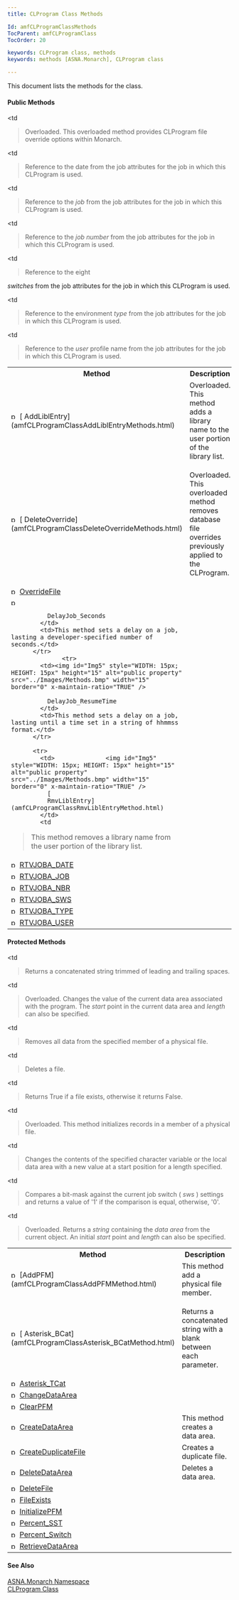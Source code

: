 ```yaml
---
title: CLProgram Class Methods

Id: amfCLProgramClassMethods
TocParent: amfCLProgramClass
TocOrder: 20

keywords: CLProgram class, methods
keywords: methods [ASNA.Monarch], CLProgram class

---
```


This document lists the methods for the class.

#### Public Methods
<table class="mytable" cellspacing="0" cellpadding="4" width="90%">
          <colgroup>
            <col width="30%" />
            <col width="70%" />
          </colgroup>
          <tr>
            <th>Method</th>
            <th>Description</th>
          </tr>
          <tr>
            <td>
              <img id="Img6" style="WIDTH: 15px; HEIGHT: 15px" height="15" alt="public property" src="../Images/Methods.bmp" width="15" border="0" x-maintain-ratio="TRUE" />
              [
              AddLiblEntry](amfCLProgramClassAddLiblEntryMethods.html)
            </td>
            <td>Overloaded. This method adds
            a library name to the user portion of the library
            list.</td>
          </tr>
          <tr>
            <td>
              <img id="Img3" style="WIDTH: 15px; HEIGHT: 15px" height="15" alt="public property" src="../Images/Methods.bmp" width="15" border="0" x-maintain-ratio="TRUE" />
              [
              DeleteOverride](amfCLProgramClassDeleteOverrideMethods.html)
            </td>
            <td

>Overloaded. This overloaded
            method removes database file overrides previously
            applied to the CLProgram.</td>
          </tr>
          <tr>
            <td>              <img id="Img4" style="WIDTH: 15px; HEIGHT: 15px" height="15" alt="public property" src="../Images/Methods.bmp" width="15" border="0" x-maintain-ratio="TRUE" />
              [
              OverrideFile](amfCLProgramClassOverrideFileMethods.html)
            </td>
            <td

>Overloaded. This overloaded
            method provides CLProgram file override options within
            Monarch.</td>
          </tr>
		  <tr>
            <td><img id="Img5" style="WIDTH: 15px; HEIGHT: 15px" height="15" alt="public property" src="../Images/Methods.bmp" width="15" border="0" x-maintain-ratio="TRUE" />

              DelayJob_Seconds
            </td>
            <td>This method sets a delay on a job, lasting a developer-specified number of seconds.</td>
          </tr>
		  		  <tr>
            <td><img id="Img5" style="WIDTH: 15px; HEIGHT: 15px" height="15" alt="public property" src="../Images/Methods.bmp" width="15" border="0" x-maintain-ratio="TRUE" />

              DelayJob_ResumeTime
            </td>
            <td>This method sets a delay on a job, lasting until a time set in a string of hhmmss format.</td>
          </tr>

          <tr>
            <td>              <img id="Img5" style="WIDTH: 15px; HEIGHT: 15px" height="15" alt="public property" src="../Images/Methods.bmp" width="15" border="0" x-maintain-ratio="TRUE" />
              [
              RmvLiblEntry](amfCLProgramClassRmvLiblEntryMethod.html)
            </td>
            <td

>This method removes a
            library name from the user portion of the library
            list.</td>
          </tr>
          <tr>
            <td>              <img id="IMG2" style="WIDTH: 15px; HEIGHT: 15px" height="15" alt="public property" src="../Images/Methods.bmp" width="15" border="0" x-maintain-ratio="TRUE" />
              [          RTVJOBA_DATE](amfCLProgramClassRTVJOBA_DATEMethod.html)
            </td>
            <td

>Reference to the date from
            the job attributes for the job in which this CLProgram
            is used.</td>
          </tr>
          <tr>
            <td>              <img id="Img8" style="WIDTH: 15px; HEIGHT: 15px" height="15" alt="public property" src="../Images/Methods.bmp" width="15" border="0" x-maintain-ratio="TRUE" />
              [
              RTVJOBA_JOB](amfCLProgramClassRTVJOBA_JOBMethod.html)
            </td>
            <td

>Reference to the 
 *job*  from the job attributes for the job in
            which this CLProgram is used.</td>
          </tr>
          <tr>
            <td>              <img id="Img9" style="WIDTH: 15px; HEIGHT: 15px" height="15" alt="public property" src="../Images/Methods.bmp" width="15" border="0" x-maintain-ratio="TRUE" />
              [
              RTVJOBA_NBR](amfCLProgramClassRTVJOBA_NBRMethod.html)
            </td>
            <td

>Reference to the 
 *job number*  from the job attributes for the job
            in which this CLProgram is used.</td>
          </tr>
          <tr>
            <td>              <img id="Img10" style="WIDTH: 15px; HEIGHT: 15px" height="15" alt="public property" src="../Images/Methods.bmp" width="15" border="0" x-maintain-ratio="TRUE" />
              [
              RTVJOBA_SWS](amfCLProgramClassRTVJOBA_SWSMethod.html)
            </td>
            <td

>Reference to the eight

 *switches*  from the job attributes for the job in
            which this CLProgram is used.</td>
          </tr>
          <tr>
            <td>              <img id="Img11" style="WIDTH: 15px; HEIGHT: 15px" height="15" alt="public property" src="../Images/Methods.bmp" width="15" border="0" x-maintain-ratio="TRUE" />
              [
              RTVJOBA_TYPE](amfCLProgramClassRTVJOBA_TYPEMethod.html)
            </td>
            <td

>Reference to the
            environment 
 *type*  from the job attributes for the job in
            which this CLProgram is used.</td>
          </tr>
          <tr>
            <td>              <img id="Img12" style="WIDTH: 15px; HEIGHT: 15px" height="15" alt="public property" src="../Images/Methods.bmp" width="15" border="0" x-maintain-ratio="TRUE" />
              [
              RTVJOBA_USER](amfCLProgramClassRTVJOBA_USERMethod.html)
            </td>
            <td

>Reference to the 
 *user*  profile name from the job attributes for
            the job in which this CLProgram is used.</td>
          </tr>
</table>

#### Protected Methods
<table class="mytable" cellspacing="0" cellpadding="4" width="90%">
          <colgroup>
            <col width="30%" />
            <col width="70%" />
          </colgroup>
          <tr>
            <th>Method</th>
            <th>Description</th>
          </tr>
          <tr>
            <td>
              <img id="Img13" style="WIDTH: 15px; HEIGHT: 15px" height="15" alt="protected method" src="../Images/proMethod.bmp" width="15" border="0" x-maintain-ratio="TRUE" />
              [AddPFM](amfCLProgramClassAddPFMMethod.html)
            </td>
            <td>This method add a physical
            file member.</td>
          </tr>
          <tr>
            <td>
              <img style="WIDTH: 15px; HEIGHT: 15px" height="15" alt="protected property" src="../Images/proMethod.bmp" width="15" border="0" x-maintain-ratio="TRUE" />
              [
              Asterisk_BCat](amfCLProgramClassAsterisk_BCatMethod.html)
            </td>
            <td

>Returns a concatenated
            string with a blank between each parameter.</td>
          </tr>
          <tr>
            <td>              <img style="WIDTH: 15px; HEIGHT: 15px" height="15" alt="public property" src="../Images/proMethod.bmp" width="15" border="0" x-maintain-ratio="TRUE" />
              [
              Asterisk_TCat](amfCLProgramClassAsterisk_TCatMethod.html)
            </td>
            <td

>Returns a concatenated
            string trimmed of leading and trailing spaces.</td>
          </tr>
          <tr>
            <td>              <img style="WIDTH: 15px; HEIGHT: 15px" height="15" alt="public property" src="../Images/proMethod.bmp" width="15" border="0" x-maintain-ratio="TRUE" />
              [
              ChangeDataArea](amfCLProgramClassChangeDataAreaMethods.html)
            </td>
            <td

>Overloaded. Changes the
            value of the current data area associated with the
            program. The 
 *start*  point in the current data area and 
 *length*  can also be specified.</td>
          </tr>
          <tr>
            <td>              <img style="WIDTH: 15px; HEIGHT: 15px" height="15" alt="public property" src="../Images/proMethod.bmp" width="15" border="0" x-maintain-ratio="TRUE" />
              [
              ClearPFM](amfCLProgramClassClearPFMMethod.html)
            </td>
            <td

>Removes all data from the
            specified member of a physical file.</td>
          </tr>
          <tr>
            <td>              <img id="Img7" style="WIDTH: 15px; HEIGHT: 15px" height="15" alt="protected method" src="../Images/proMethod.bmp" width="15" border="0" x-maintain-ratio="TRUE" />
              [
              CreateDataArea](amfCLProgramClassCreateDataAreaMethod.html)
            </td>
            <td>This method creates a data
            area.</td>
          </tr>
          <tr>
            <td>              <img style="WIDTH: 15px; HEIGHT: 15px" height="15" alt="public property" src="../Images/proMethod.bmp" width="15" border="0" x-maintain-ratio="TRUE" />
              [
              CreateDuplicateFile](amfCLProgramClassCreateDuplicateFileMethod.html)
            </td>
            <td>Creates a duplicate
            file.</td>
          </tr>
          <tr>
            <td>              <img style="WIDTH: 15px; HEIGHT: 15px" height="15" alt="protected method" src="../Images/proMethod.bmp" width="15" border="0" x-maintain-ratio="TRUE" />
              [
              DeleteDataArea](amfCLProgramClassDeleteDataAreaMethod.html)
            </td>
            <td>Deletes a data area.</td>
          </tr>
          <tr>
            <td>              <img style="WIDTH: 15px; HEIGHT: 15px" height="15" alt="protected method" src="../Images/proMethod.bmp" width="15" border="0" x-maintain-ratio="TRUE" />
              [
              DeleteFile](amfCLProgramClassDeleteFileMethod.html)
            </td>
            <td

>Deletes a file.</td>
          </tr>
          <tr>
            <td>              <img style="WIDTH: 15px; HEIGHT: 15px" height="15" alt="protected method" src="../Images/proMethod.bmp" width="15" border="0" x-maintain-ratio="TRUE" />
              [
              FileExists](amfCLProgramClassFileExistsMethod.html)
            </td>
            <td

>Returns True if a file
            exists, otherwise it returns False.</td>
          </tr>
          <tr>
            <td>              <img style="WIDTH: 15px; HEIGHT: 15px" height="15" alt="public property" src="../Images/proMethod.bmp" width="15" border="0" x-maintain-ratio="TRUE" />
              [
              InitializePFM](amfCLProgramClassInitializePFMMethods.html)
            </td>
            <td

>Overloaded. This method
            initializes records in a member of a physical
            file.</td>
          </tr>
          <tr>
            <td>              <img style="WIDTH: 15px; HEIGHT: 15px" height="15" alt="public property" src="../Images/proMethod.bmp" width="15" border="0" x-maintain-ratio="TRUE" />
              [
              Percent_SST](amfCLProgramClassPercent_SSTMethod.html)
            </td>
            <td

>Changes the contents
            of the specified character variable or the local
            data area with a new value at a start position for
            a length specified.</td>
          </tr>
          <tr>
            <td>              <img style="WIDTH: 15px; HEIGHT: 15px" height="15" alt="public property" src="../Images/proMethod.bmp" width="15" border="0" x-maintain-ratio="TRUE" />
              [
              Percent_Switch](amfCLProgramClassPercent_SwitchMethod.html)
            </td>
            <td

>Compares a bit-mask against
            the current job switch (
 *sws* ) settings and returns a value of '1' if
            the comparison is equal, otherwise, '0'.</td>
          </tr>
          <tr>
            <td>              <img style="WIDTH: 15px; HEIGHT: 15px" height="15" alt="public property" src="../Images/proMethod.bmp" width="15" border="0" x-maintain-ratio="TRUE" />
              [
              RetrieveDataArea](amfCLProgramClassRetrieveDataAreaMethods.html)
            </td>
            <td

>Overloaded. Returns a 
 *string*  containing the 
 *data area*  from the current object. An initial 
 *start*  point and 
 *length*  can also be specified.</td>
          </tr>
</table>

#### See Also
[ASNA.Monarch Namespace](amfMonarchNamespace.html) <br clear="none" /> [CLProgram Class](amfCLProgramClass.html) 
